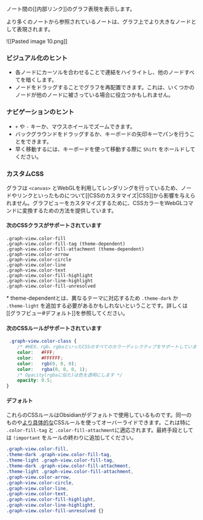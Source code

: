 ノート間の[[内部リンク]]のグラフ表現を表示します。

より多くのノートから参照されているノートは、グラフ上でより大きなノードとして表現されます。

![[Pasted image 10.png]]

### ビジュアル化のヒント

- 各ノードにカーソルを合わせることで連結をハイライトし、他のノードすべてを暗くします。
- ノードをドラッグすることでグラフを再配置できます。これは、いくつかのノードが他のノードに被さっている場合に役立つかもしれません。

### ナビゲーションのヒント

- `+` や `-` キーか、マウスホイールでズームできます。
- バックグラウンドをドラッグするか、キーボードの矢印キーでパンを行うことをできます。
- 早く移動するには、キーボードを使って移動する際に `Shift` をホールドしてください。

### カスタムCSS

グラフは `<canvas>` とWebGLを利用してレンダリングを行っているため、ノードやリンクといったものについて[[CSSのカスタマイズ|CSS]]から影響を与えられません。グラフビューをカスタマイズするために、CSSカラーをWebGLコマンドに変換するための方法を提供しています。

#### 次のCSSクラスがサポートされています

```
.graph-view.color-fill
.graph-view.color-fill-tag (theme-dependent)
.graph-view.color-fill-attachment (theme-dependent)
.graph-view.color-arrow
.graph-view.color-circle
.graph-view.color-line
.graph-view.color-text
.graph-view.color-fill-highlight
.graph-view.color-line-highlight
.graph-view.color-fill-unresolved
```

\* theme-dependentとは、異なるテーマに対応するため `.theme-dark` か `.theme-light` を追加する必要があるかもしれないということです。詳しくは[[グラフビュー#デフォルト]]を参照してください。

#### 次のCSSルールがサポートされています

```css
 .graph-view.color-class {
	/* #HEX、rgb、rgbaといったCSSのすべてのカラーディレクティブをサポートしています */
	color:   #FFF;
	color:   #FFFFFF;
	color:   rgb(0, 0, 0);
	color:   rgba(0, 0, 0, 1);
	/* Opacity(rgbaに似た)は色を透明にします */
	opacity: 0.5;
}
```

#### デフォルト

これらのCSSルールはObsidianがデフォルトで使用しているものです。同一のものや[より具体的な](https://developer.mozilla.org/en-US/docs/Web/CSS/Specificity)CSSルールを使ってオーバーライドできます。これは特に `.color-fill-tag` と `.color-fill-attachment`に適応されます。最終手段としては `!important` をルールの終わりに追加してください。

```css
.graph-view.color-fill,
.theme-dark .graph-view.color-fill-tag,
.theme-light .graph-view.color-fill-tag,
.theme-dark .graph-view.color-fill-attachment,
.theme-light .graph-view.color-fill-attachment,
.graph-view.color-arrow,
.graph-view.color-circle,
.graph-view.color-line,
.graph-view.color-text,
.graph-view.color-fill-highlight,
.graph-view.color-line-highlight,
.graph-view.color-fill-unresolved {}
```